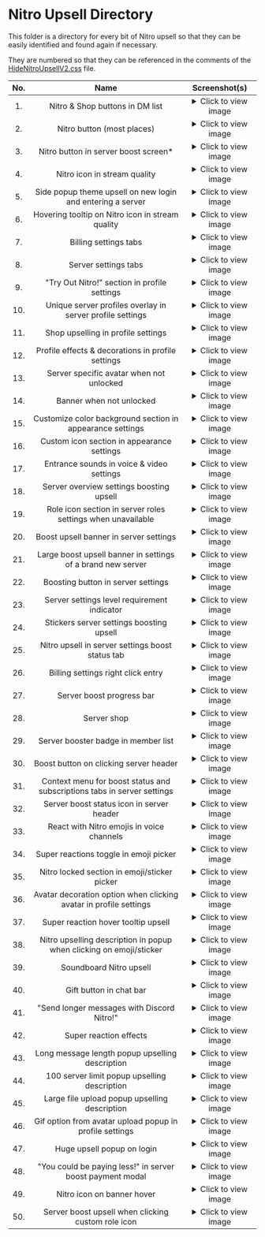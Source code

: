 # Nitro Upsell Directory

This folder is a directory for every bit of Nitro upsell so that they can be easily identified and found again if necessary.

They are numbered so that they can be referenced in the comments of the [HideNitroUpsellV2.css](https://github.com/tom22k/discord-css/blob/main/Themes/HideNitroUpsellV2.css) file.

| No. | Name | Screenshot(s) |
| :-: | :--: | :--: |
| 1. | Nitro & Shop buttons in DM list | <details> <summary>Click to view image</summary>![image](https://github.com/user-attachments/assets/941dc82b-44a1-4420-bea9-b2968a3276a0)</details> |
| 2. | Nitro button (most places) | <details> <summary>Click to view image</summary>![image](https://github.com/user-attachments/assets/1dd4423f-3ed2-4fbe-aaaf-c310ff06b570)</details> |
| 3. | Nitro button in server boost screen* | <details> <summary>Click to view image</summary>![image](https://github.com/user-attachments/assets/5774f059-5376-4b2e-b78d-2ce9d7195e10)</details> |
| 4. | Nitro icon in stream quality | <details> <summary>Click to view image</summary>![image](https://github.com/user-attachments/assets/4c10e24c-1005-4759-af60-70524492898f)</details> |
| 5. | Side popup theme upsell on new login and entering a server | <details> <summary>Click to view image</summary>![image](https://github.com/user-attachments/assets/72160c6a-16a5-47c6-9381-dd28c8441db3)</details> |
| 6. | Hovering tooltip on Nitro icon in stream quality | <details> <summary>Click to view image</summary>![image](https://github.com/user-attachments/assets/eede6de9-8d85-4b11-877b-53d6cd0d0074)</details> |
| 7. | Billing settings tabs | <details> <summary>Click to view image</summary>![image](https://github.com/user-attachments/assets/9fc179ad-65e5-431b-98d8-ef108299a869)</details> |
| 8. | Server settings tabs | <details> <summary>Click to view image</summary>![image](https://github.com/user-attachments/assets/185e27d7-aa9f-409f-b5e7-c9e2211968c8)</details> |
| 9. | "Try Out Nitro!" section in profile settings | <details> <summary>Click to view image</summary>![image](https://github.com/user-attachments/assets/30eaa2ad-41f2-4b2d-9d03-6f5cacf6317d)</details> |
| 10. | Unique server profiles overlay in server profile settings | <details> <summary>Click to view image</summary>![image](https://github.com/user-attachments/assets/2c886599-3005-4d05-be79-fdae8788d758)</details> |
| 11. | Shop upselling in profile settings | <details> <summary>Click to view image</summary>![image](https://github.com/user-attachments/assets/f75e182a-9859-4287-82f5-ad51184db01e)</details> |
| 12. | Profile effects & decorations in profile settings | <details> <summary>Click to view image</summary>![image](https://github.com/user-attachments/assets/af91c76d-7732-4e5d-bbee-f945d561f5f7)</details> |
| 13. | Server specific avatar when not unlocked | <details> <summary>Click to view image</summary>![image](https://github.com/user-attachments/assets/98a2d606-05e5-4032-b68b-ac9da125e942)</details> |
| 14. | Banner when not unlocked | <details> <summary>Click to view image</summary>![image](https://github.com/user-attachments/assets/02f086ab-773f-45be-9afe-4bf3807d2af0)</details> |
| 15. | Customize color background section in appearance settings | <details> <summary>Click to view image</summary>![image](https://github.com/user-attachments/assets/4c09e4c7-59a8-4e5a-93c8-025142675ffc)</details> |
| 16. | Custom icon section in appearance settings | <details> <summary>Click to view image</summary>![image](https://github.com/user-attachments/assets/fc2ab0fb-1eed-416e-a804-481cb579cca6)</details> |
| 17. | Entrance sounds in voice & video settings | <details> <summary>Click to view image</summary>![image](https://github.com/user-attachments/assets/4525c269-8a87-4810-b8e3-c2a4737ee291)</details> |
| 18. | Server overview settings boosting upsell | <details> <summary>Click to view image</summary>![image](https://github.com/user-attachments/assets/38b43434-ffb0-41f0-8b47-bfb117e6e22d)</details> |
| 19. | Role icon section in server roles settings when unavailable | <details> <summary>Click to view image</summary>![image](https://github.com/user-attachments/assets/b70290f8-c421-4f11-9f27-92e2e03b82ed)</details> |
| 20. | Boost upsell banner in server settings | <details> <summary>Click to view image</summary>![image](https://github.com/user-attachments/assets/88b39cf2-f306-4455-b8f0-c0c1b7a94f8f)</details> |
| 21. | Large boost upsell banner in settings of a brand new server | <details> <summary>Click to view image</summary>![image](https://github.com/user-attachments/assets/ed9b9d3b-51dd-4474-905d-0dfb3b0241b8)</details> |
| 22. | Boosting button in server settings | <details> <summary>Click to view image</summary>![image](https://github.com/user-attachments/assets/ac042080-b8b3-4a77-b7a2-31a81a1f605d)</details> |
| 23. | Server settings level requirement indicator | <details> <summary>Click to view image</summary>![image](https://github.com/user-attachments/assets/bf8e5279-33a3-4af1-a03a-522f0b4daaab)</details> |
| 24. | Stickers server settings boosting upsell | <details> <summary>Click to view image</summary>![image](https://github.com/user-attachments/assets/a9d31223-61b7-42e0-812f-708c3ff57778)</details> |
| 25. | Nitro upsell in server settings boost status tab | <details> <summary>Click to view image</summary>![image](https://github.com/user-attachments/assets/4084161a-d613-4dc1-91ed-7a439c3eb712)</details> |
| 26. | Billing settings right click entry | <details> <summary>Click to view image</summary>![image](https://github.com/user-attachments/assets/64810d28-4c0a-4145-b7ea-83e236f8dd9f)</details> |
| 27. | Server boost progress bar | <details> <summary>Click to view image</summary>![image](https://github.com/user-attachments/assets/2e986463-9008-4814-8b55-ae239afecc98)</details> |
| 28. | Server shop | <details> <summary>Click to view image</summary>![image](https://github.com/user-attachments/assets/f5e45739-0ceb-4c77-89ff-162c68dd3552)</details> |
| 29. | Server booster badge in member list | <details> <summary>Click to view image</summary>![image](https://github.com/user-attachments/assets/5df943db-db3d-44f5-b532-f218d3624837)</details> |
| 30. | Boost button on clicking server header | <details> <summary>Click to view image</summary>![image](https://github.com/user-attachments/assets/65c965e5-458d-4719-bbe2-ab5b1652d82a)</details> |
| 31. | Context menu for boost status and subscriptions tabs in server settings | <details> <summary>Click to view image</summary>![image](https://github.com/user-attachments/assets/630c53f8-16e6-42bf-b45a-5ffdde023463)</details> |
| 32. | Server boost status icon in server header | <details> <summary>Click to view image</summary>![image](https://github.com/user-attachments/assets/36630b68-5d1a-4d3c-b1e0-3d633f480def)</details> |
| 33. | React with Nitro emojis in voice channels | <details> <summary>Click to view image</summary>![image](https://github.com/user-attachments/assets/89437094-dc55-4c3b-96be-84eb9557616c)</details> |
| 34. | Super reactions toggle in emoji picker | <details> <summary>Click to view image</summary><![image](https://github.com/user-attachments/assets/27caf279-aa87-4e2e-bcc9-bd456c95e3ca)/details> |
| 35. | Nitro locked section in emoji/sticker picker | <details> <summary>Click to view image</summary>![image](https://github.com/user-attachments/assets/83842d86-e0f1-4c72-9575-634cba0ed7bb)</details> |
| 36. | Avatar decoration option when clicking avatar in profile settings | <details> <summary>Click to view image</summary>![image](https://github.com/user-attachments/assets/8b72a2b9-429f-4275-a8b1-d769d75aa12f)</details> |
| 37. | Super reaction hover tooltip upsell | <details> <summary>Click to view image</summary>![image](https://github.com/user-attachments/assets/f65c0597-1e37-415a-85f5-4f1f1736867e)</details> |
| 38. | Nitro upselling description in popup when clicking on emoji/sticker | <details> <summary>Click to view image</summary>![image](https://github.com/user-attachments/assets/add9948c-dbab-4908-b2b0-a2ee1027d5c7) ![image](https://github.com/user-attachments/assets/e73eef90-7a4c-4f55-a18b-7db5da6cae92)</details> |
| 39. | Soundboard Nitro upsell | <details> <summary>Click to view image</summary>![image](https://github.com/user-attachments/assets/77cc5466-cda8-4862-be7b-6a6874b1d6e3)</details> |
| 40. | Gift button in chat bar | <details> <summary>Click to view image</summary>![image](https://github.com/user-attachments/assets/ee044cc0-1bf0-49c3-8ac6-ed2ed64e9c4c)</details> |
| 41. | "Send longer messages with Discord Nitro!" | <details> <summary>Click to view image</summary>![image](https://github.com/user-attachments/assets/a0b4d171-4461-43ea-9a67-ce63c68d8ec5)</details> |
| 42. | Super reaction effects | <details> <summary>Click to view image</summary>![image](https://github.com/user-attachments/assets/db64ce63-b810-49d6-8228-ad99620de199)</details> |
| 43. | Long message length popup upselling description | <details> <summary>Click to view image</summary>![image](https://github.com/user-attachments/assets/d37efedd-db07-437f-968a-09b2e23e8162)</details> |
| 44. | 100 server limit popup upselling description | <details> <summary>Click to view image</summary>![image](https://github.com/user-attachments/assets/7c8dcdbd-e5cd-4d0e-ada5-c761a519b7dc)</details> |
| 45. | Large file upload popup upselling description | <details> <summary>Click to view image</summary>![image](https://github.com/user-attachments/assets/965bfefc-f86f-4465-80cb-b8df9d4e6193)</details> |
| 46. | Gif option from avatar upload popup in profile settings | <details> <summary>Click to view image</summary>![image](https://github.com/user-attachments/assets/0b9bf4ca-1fb7-458d-94bb-126b6bc80ecc)</details> |
| 47. | Huge upsell popup on login | <details> <summary>Click to view image</summary>![Before](https://github.com/user-attachments/assets/17fa41d0-c56e-4ed4-9e2f-160f4c507e28) ![After](https://github.com/user-attachments/assets/019cdf85-283e-472d-ae2d-072c69b93aae)</details> |
| 48. | "You could be paying less!" in server boost payment modal | <details> <summary>Click to view image</summary>![image](https://github.com/user-attachments/assets/85d37a9f-93bb-4730-be19-bcb02465014b)</details> |
| 49. | Nitro icon on banner hover | <details> <summary>Click to view image</summary>![image](https://github.com/user-attachments/assets/a8fcf91a-21a3-4ae4-9c9c-f30183390ae2)</details> |
| 50. | Server boost upsell when clicking custom role icon | <details> <summary>Click to view image</summary>![image](https://github.com/user-attachments/assets/9bca53a7-f6b0-454c-8b15-33f8bbe000bb)</details> |
